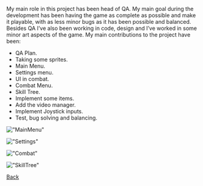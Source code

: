 My main role in this project has been head of QA. My main goal during the development has been having the game as complete as possible and make it playable, with as less minor bugs as it has been possible and balanced. Besides QA I’ve also been working in code, design and I’ve worked in some minor art aspects of the game.
My main contributions to the project have been:
* QA Plan.
* Taking some sprites.
* Main Menu.
* Settings menu.
* UI in combat.
* Combat Menu.
* Skill Tree.
* Implement some items.
* Add the video manager.
* Implement Joystick inputs.
* Test, bug solving and balancing.

!["MainMenu"](https://github.com/Wilhelman/DD-Wrath-of-Silumgar/blob/master/docs/images/MainMenu.gif)

!["Settings"](https://github.com/Wilhelman/DD-Wrath-of-Silumgar/blob/master/docs/images/Settings.gif)

!["Combat"](https://github.com/Wilhelman/DD-Wrath-of-Silumgar/blob/master/docs/images/combat.gif)

!["SkillTree"](https://github.com/Wilhelman/DD-Wrath-of-Silumgar/blob/master/docs/images/skillTree.gif)

[Back](https://wilhelman.github.io/DD-Wrath-of-Silumgar/)
